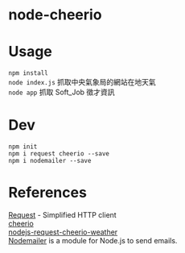 # node-cheerio

# Usage

`npm install`    
`node index.js` 抓取中央氣象局的網站在地天氣  
`node app` 抓取 Soft_Job 徵才資訊

# Dev

`npm init`  
`npm i request cheerio --save`  
`npm i nodemailer --save`  

# References

[Request](https://www.npmjs.com/package/request) - Simplified HTTP client  
[cheerio](https://www.npmjs.com/package/cheerio)    
[nodejs-request-cheerio-weather](https://larrylu.blog/nodejs-request-cheerio-weather-414e33f45c7d)  
[Nodemailer](https://nodemailer.com/)  is a module for Node.js to send emails.